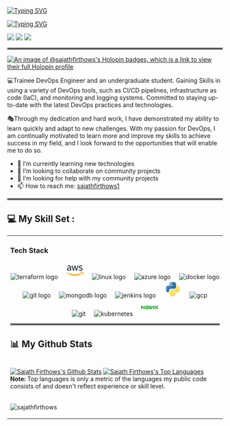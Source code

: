 [![Typing SVG](https://readme-typing-svg.demolab.com/?lines=Sajath+Firthows+here+😊;DevOps+Engineer+👨‍💻&size=30&font=PTSerif)](https://git.io/typing-svg)

[![Typing SVG](https://readme-typing-svg.demolab.com/?lines=DevSecOps+|+Multi+Cloud+Enthusiast+;Beta+Microsoft+Learn+Student+Ambassador&size=15&font=PTSerif)](https://git.io/typing-svg)



![](https://komarev.com/ghpvc/?username=sajathfirthows&abbreviated=true)
![](https://custom-icon-badges.demolab.com/github/stars/sajathfirthows?color=red&style=flat&logo=star)
![](https://img.shields.io/github/followers/sajathfirthows?color=brightgreen&style=fla&logo=github)



<hr style="border:2px solid gray">

[![An image of @sajathfirthows's Holopin badges, which is a link to view their full Holopin profile](https://holopin.me/sajathfirthows)](https://holopin.io/@sajathfirthows)



💻Trainee DevOps Engineer and an undergraduate student. Gaining Skills in using a variety of DevOps tools, such as CI/CD pipelines, infrastructure as code (IaC), and monitoring and logging systems. Committed to staying up-to-date with the latest DevOps practices and technologies.

🎭Through my dedication and hard work, I have demonstrated my ability to learn quickly and adapt to new challenges. With my passion for DevOps, I am continually motivated to learn more and improve my skills to achieve success in my field, and I look forward to the opportunities that will enable me to do so.

- 🌱 I’m currently learning new technologies
- 👯 I’m looking to collaborate on community projects
- 🤔 I’m looking for help with my community projects
- 📫 How to reach me: <a href="https://sajathfirthows1.my.canva.site/" target="_blank">sajathfirthows1</a>



<hr style="border:2px solid gray">

## 💻 My Skill Set :  
<table><tr><td valign="top" width="33%">


###   Tech Stack  

<div align="center">
  <img src="https://cdn.jsdelivr.net/gh/devicons/devicon/icons/terraform/terraform-original.svg" height="40" alt="terraform logo"  />   
  <img width="12" />  
  <img src="https://raw.githubusercontent.com/devicons/devicon/master/icons/amazonwebservices/amazonwebservices-original-wordmark.svg" alt="aws" width="40" height="40"/>
  <img width="12" />
  <img src="https://cdn.jsdelivr.net/gh/devicons/devicon/icons/linux/linux-original.svg" height="40" alt="linux logo"  />
  <img width="12" />    
  <img src="https://cdn.jsdelivr.net/gh/devicons/devicon/icons/azure/azure-original.svg" height="40" alt="azure logo"  />
  <img width="12" />
  <img src="https://cdn.jsdelivr.net/gh/devicons/devicon/icons/docker/docker-original.svg" height="40" alt="docker logo"  />
  <img width="12" />
  <img src="https://cdn.jsdelivr.net/gh/devicons/devicon/icons/git/git-original.svg" height="40" alt="git logo"  />
  <img width="12" />
  <img src="https://cdn.jsdelivr.net/gh/devicons/devicon/icons/mongodb/mongodb-original.svg" height="40" alt="mongodb logo"  />
  <img width="12" />
  <img src="https://cdn.jsdelivr.net/gh/devicons/devicon/icons/jenkins/jenkins-original.svg" height="40" alt="jenkins logo"  /> 
  <img width="12" />
  <img src="https://raw.githubusercontent.com/devicons/devicon/master/icons/python/python-original.svg" alt="python" width="40" height="40"/>
  <img width="12" />
  <img src="https://www.vectorlogo.zone/logos/google_cloud/google_cloud-icon.svg" alt="gcp" width="40" height="40"/>
  <img width="12" />
  <img src="https://www.vectorlogo.zone/logos/git-scm/git-scm-icon.svg" alt="git" width="40" height="40"/> 
  <img width="12" />
  <img src="https://www.vectorlogo.zone/logos/kubernetes/kubernetes-icon.svg" alt="kubernetes" width="40" height="40"/>
  <img width="12" />
  <img src="https://raw.githubusercontent.com/devicons/devicon/master/icons/nginx/nginx-original.svg" alt="nginx" width="40" height="40"/>
</div>


<hr style="border:2px solid gray">


## 📊 My Github Stats

  <br/>
    <a href="https://github.com/sajathfirthows/github-readme-stats"><img alt="Sajath Firthows's Github Stats" src="https://github-readme-stats.vercel.app/api?username=sajathfirthows&show_icons=true&count_private=true&theme=react&hide_border=true&bg_color=0D1117" /></a>
  <a href="https://github.com/sajathfirthows/github-readme-stats"><img alt="Sajath Firthows's Top Languages" src="https://github-readme-stats.vercel.app/api/top-langs/?username=sajathfirthows&langs_count=8&count_private=true&layout=compact&theme=react&hide_border=true&bg_color=0D1117" /></a>
  <br/>
  <b>Note:</b> Top languages is only a metric of the languages my public code consists of and doesn't reflect experience or skill level.
  

<br/>
<br/>


<p><img align="center" src="https://github-readme-streak-stats.herokuapp.com/?user=sajathfirthows&" alt="sajathfirthows" /></p>




